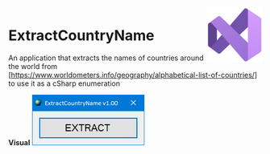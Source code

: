 <img src="/images/icon.png" align="right" height="110"/>

# ExtractCountryName
An application that extracts the names of countries around the world
from [https://www.worldometers.info/geography/alphabetical-list-of-countries/]
to use it as a cSharp enumeration

**Visual**
![ExtractCountryName regular output](images/visual.png)
